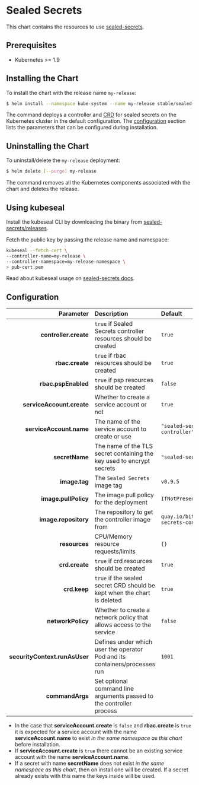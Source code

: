 # Sealed Secrets

This chart contains the resources to use [sealed-secrets](https://github.com/bitnami-labs/sealed-secrets).

## Prerequisites

* Kubernetes >= 1.9

## Installing the Chart

To install the chart with the release name `my-release`:

```bash
$ helm install --namespace kube-system --name my-release stable/sealed-secrets
```

The command deploys a controller and [CRD](https://kubernetes.io/docs/tasks/access-kubernetes-api/custom-resources/custom-resource-definitions/) for sealed secrets on the Kubernetes cluster in the default configuration. The [configuration](#configuration) section lists the parameters that can be configured during installation.

## Uninstalling the Chart

To uninstall/delete the `my-release` deployment:

```bash
$ helm delete [--purge] my-release
```

The command removes all the Kubernetes components associated with the chart and deletes the release.

## Using kubeseal

Install the kubeseal CLI by downloading the binary from [sealed-secrets/releases](https://github.com/bitnami-labs/sealed-secrets/releases).

Fetch the public key by passing the release name and namespace:

```bash
kubeseal --fetch-cert \
--controller-name=my-release \
--controller-namespace=my-release-namespace \
> pub-cert.pem
```

Read about kubeseal usage on [sealed-secrets docs](https://github.com/bitnami-labs/sealed-secrets#usage).

## Configuration

| Parameter | Description | Default |
|----------:|:------------|:--------|
| **controller.create** | `true` if Sealed Secrets controller resources should be created | `true` |
| **rbac.create** | `true` if rbac resources should be created | `true` |
| **rbac.pspEnabled** | `true` if psp resources should be created | `false` |
| **serviceAccount.create** | Whether to create a service account or not | `true` |
| **serviceAccount.name** | The name of the service account to create or use | `"sealed-secrets-controller"` |
| **secretName** | The name of the TLS secret containing the key used to encrypt secrets | `"sealed-secrets-key"` |
| **image.tag** | The `Sealed Secrets` image tag | `v0.9.5` |
| **image.pullPolicy** | The image pull policy for the deployment | `IfNotPresent` |
| **image.repository** | The repository to get the controller image from | `quay.io/bitnami/sealed-secrets-controller` |
| **resources** | CPU/Memory resource requests/limits | `{}` |
| **crd.create** | `true` if crd resources should be created | `true` |
| **crd.keep** | `true` if the sealed secret CRD should be kept when the chart is deleted | `true` |
|**networkPolicy** | Whether to create a network policy that allows access to the service | `false`|
|**securityContext.runAsUser** | Defines under which user the operator Pod and its containers/processes run | `1001`|
|**commandArgs** | Set optional command line arguments passed to the controller process | |

- In the case that **serviceAccount.create** is `false` and **rbac.create** is `true` it is expected for a service account with the name **serviceAccount.name** to exist _in the same namespace as this chart_ before installation.
- If **serviceAccount.create** is `true` there cannot be an existing service account with the name **serviceAccount.name**.
- If a secret with name **secretName** does not exist _in the same namespace as this chart_, then on install one will be created. If a secret already exists with this name the keys inside will be used.
